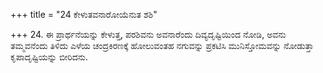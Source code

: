 +++
title = "24 ಕೇಳುತವನಾರೋಯೆನುತ ಶಶಿ"

+++
24. ಈ ಪ್ರಾರ್ಥನೆಯನ್ನು ಕೇಳುತ್ತ, ಪರಶಿವನು ಅವನಾರೆಂದು ದಿವ್ಯದೃಷ್ಟಿಯಿಂದ ನೋಡಿ, ಅವನು ತಮ್ಮವನೆಂದು ತಿಳಿದು ಎಳೆಯ ಚಂದ್ರಕಿರಣಕ್ಕೆ ಹೋಲುವಂತಹ ನಗುವನ್ನು ಪ್ರಕಟಿಸಿ ಮುನಿಸ್ತೋಮವನ್ನು ನೋಡುತ್ತಾ ಕೃಪಾದೃಷ್ಟಿಯನ್ನು ಬೀರಿದನು.